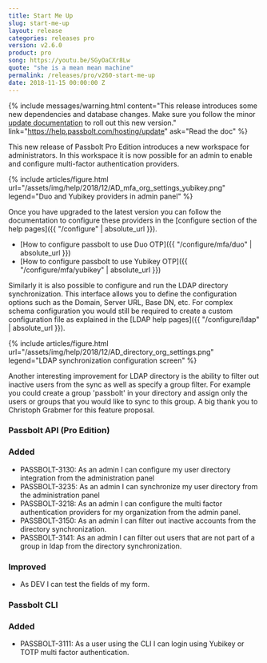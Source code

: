 ```yaml
---
title: Start Me Up
slug: start-me-up
layout: release
categories: releases pro
version: v2.6.0
product: pro
song: https://youtu.be/SGyOaCXr8Lw
quote: "she is a mean mean machine"
permalink: /releases/pro/v260-start-me-up
date: 2018-11-15 00:00:00 Z
---
```


{% include messages/warning.html
    content="This release introduces some new dependencies and database changes. Make sure you follow 
    the minor [update documentation](https://help.passbolt.com/hosting/update) to roll out this new version."
    link="https://help.passbolt.com/hosting/update"
    ask="Read the doc"
%}
<br>

This new release of Passbolt Pro Edition introduces a new workspace for administrators.
In this workspace it is now possible for an admin to enable and configure multi-factor authentication providers.

{% include articles/figure.html
    url="/assets/img/help/2018/12/AD_mfa_org_settings_yubikey.png"
    legend="Duo and Yubikey providers in admin panel"
%}

Once you have upgraded to the latest version you can follow the documentation to configure these providers
in the [configure section of the help pages]({{ "/configure" | absolute_url }}).
- [How to configure passbolt to use Duo OTP]({{ "/configure/mfa/duo" | absolute_url }})
- [How to configure passbolt to use Yubikey OTP]({{ "/configure/mfa/yubikey" | absolute_url }})

Similarly it is also possible to configure and run the LDAP directory synchronization.
This interface allows you to define the configuration options such as the Domain, Server URL, Base DN, etc.
For complex schema configuration you would still be required to create a custom configuration file as explained
in the [LDAP help pages]({{ "/configure/ldap" | absolute_url }}).

{% include articles/figure.html
    url="/assets/img/help/2018/12/AD_directory_org_settings.png"
    legend="LDAP synchronization configuration screen"
%}

Another interesting improvement for LDAP directory is the ability to filter out inactive users from the sync
as well as specify a group filter. For example you could create a group 'passbolt' in your directory and
assign only the users or groups that you would like to sync to this group. A big thank you to Christoph Grabmer for 
this feature proposal.

### Passbolt API (Pro Edition)
### Added
- PASSBOLT-3130: As an admin I can configure my user directory integration from the administration panel
- PASSBOLT-3235: As an admin I can synchronize my user directory from the administration panel
- PASSBOLT-3218: As an admin I can configure the multi factor authentication providers for my organization from the admin panel.
- PASSBOLT-3150: As an admin I can filter out inactive accounts from the directory synchronization.
- PASSBOLT-3141: As an admin I can filter out users that are not part of a group in ldap from the directory synchronization.

### Improved
- As DEV I can test the fields of my form.

### Passbolt CLI
### Added
- PASSBOLT-3111: As a user using the CLI I can login using Yubikey or TOTP multi factor authentication.
